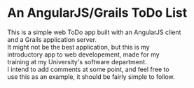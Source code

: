 An AngularJS/Grails ToDo List
==============
This is a simple web ToDo app built with an AngularJS client<br>
and a Grails application server.<br>
It might not be the best application, but this is my<br>
introductory app to web developement, made for my<br>
training at my University's software department.<br>
I intend to add comments at some point, and feel free to<br>
use this as an example, it should be fairly simple to follow.
